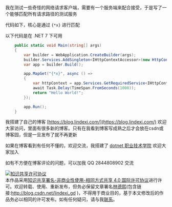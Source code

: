 
我在测试一些奇怪的网络请求客户端，需要有一个服务端来配合接受，于是写了一个能够匹配所有请求路径的测试服务

<!--more-->


<!-- CreateTime:2023/2/1 8:55:50 -->

<!-- 发布 -->


代码如下，核心是通过 `{*x}` 进行匹配

以下代码是在 .NET 7 下可用


```csharp
    public static void Main(string[] args)
    {
        var builder = WebApplication.CreateBuilder(args);
        builder.Services.AddSingleton<IHttpContextAccessor>(new HttpContextAccessor());
        var app = builder.Build();

        app.MapGet("{*x}", async () =>
        {
            var httpContext = app.Services.GetRequiredService<IHttpContextAccessor>().HttpContext;
            await Task.Delay(TimeSpan.FromSeconds(1000));
            return "Hello World!";
        });

        app.Run();
    }
```


我搭建了自己的博客 [https://blog.lindexi.com/](https://blog.lindexi.com/) 欢迎大家访问，里面有很多新的博客。只有在我看到博客写成熟之后才会放在csdn或博客园，但是一旦发布了就不再更新

如果在博客看到有任何不懂的，欢迎交流，我搭建了 [dotnet 职业技术学院](https://t.me/dotnet_campus) 欢迎大家加入

如有不方便在博客评论的问题，可以加我 QQ 2844808902 交流

<a rel="license" href="http://creativecommons.org/licenses/by-nc-sa/4.0/"><img alt="知识共享许可协议" style="border-width:0" src="https://licensebuttons.net/l/by-nc-sa/4.0/88x31.png" /></a><br />本作品采用<a rel="license" href="http://creativecommons.org/licenses/by-nc-sa/4.0/">知识共享署名-非商业性使用-相同方式共享 4.0 国际许可协议</a>进行许可。欢迎转载、使用、重新发布，但务必保留文章署名[林德熙](http://blog.csdn.net/lindexi_gd)(包含链接:http://blog.csdn.net/lindexi_gd )，不得用于商业目的，基于本文修改后的作品务必以相同的许可发布。如有任何疑问，请与我[联系](mailto:lindexi_gd@163.com)。